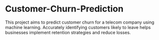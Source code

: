 # Customer-Churn-Prediction
This project aims to predict customer churn for a telecom company using machine learning. Accurately identifying customers likely to leave helps businesses implement retention strategies and reduce losses.
